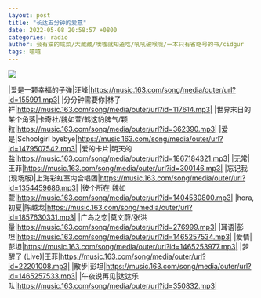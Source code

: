 ```yaml
---
layout: post
title: "长达五分钟的爱意"
date: 2022-05-08 20:58:57 +0800
categories: radio
author: 会有猫的咸菜/大藏藏/噗嗤就知道吃/吼吼破喉咙/一本只有省略号的书/cidgur
tags: 嘻嘻
---
```

![]({{site.baseurl}}/images/cover_20220508.jpg)

|爱是一颗幸福的子弹|汪峰|https://music.163.com/song/media/outer/url?id=155991.mp3|
|分分钟需要你|林子祥|https://music.163.com/song/media/outer/url?id=117614.mp3|
|世界末日的某个角落|卡奇社/魏如萱/鹤这豹脾气/颗粒|https://music.163.com/song/media/outer/url?id=362390.mp3|
|爱是|Schoolgirl byebye|https://music.163.com/song/media/outer/url?id=1479507542.mp3|
|爱的卡片|明天的盐|https://music.163.com/song/media/outer/url?id=1867184321.mp3|
|无常|王菲|https://music.163.com/song/media/outer/url?id=300146.mp3|
|忘记我 (现场版)|上海彩虹室内合唱团|https://music.163.com/song/media/outer/url?id=1354459686.mp3|
|彼个所在|魏如萱|https://music.163.com/song/media/outer/url?id=1404530800.mp3|
|hora,初夏|陈越龙|https://music.163.com/song/media/outer/url?id=1857630331.mp3|
|广岛之恋|莫文蔚/张洪量|https://music.163.com/song/media/outer/url?id=276999.mp3|
|耳语|彭坦|https://music.163.com/song/media/outer/url?id=1465257534.mp3|
|爱情|彭坦|https://music.163.com/song/media/outer/url?id=1465253977.mp3|
|梦醒了 (Live)|王菲|https://music.163.com/song/media/outer/url?id=22201008.mp3|
|散步|彭坦|https://music.163.com/song/media/outer/url?id=1465257533.mp3|
|午夜说再见|达达乐队|https://music.163.com/song/media/outer/url?id=350832.mp3|

